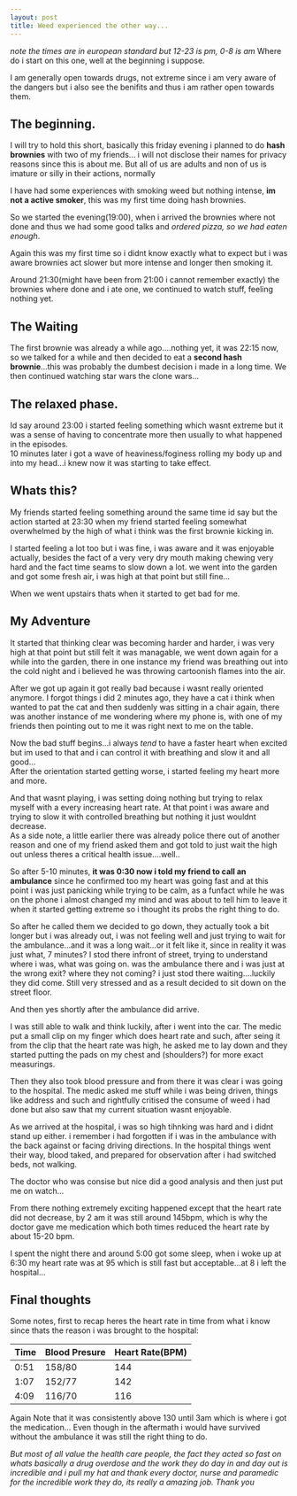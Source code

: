 ```yaml
---
layout: post
title: Weed experienced the other way...
---
```

*note the times are in european standard but 12-23 is pm, 0-8 is am*
Where do i start on this one, well at the beginning i suppose.

I am generally open towards drugs, not extreme since i am very aware of the dangers but i also see the benifits and thus i am rather open towards them.

## The beginning.
I will try to hold this short, basically this friday evening i planned to do **hash brownies** with two of my friends...  i will not disclose their names for privacy reasons since this is about me.
But all of us are adults and non of us is imature or silly in their actions, normally

I have had some experiences with smoking weed but nothing intense, **im not a active smoker**, this was my first time doing hash brownies.

So we started the evening(19:00), when i arrived the brownies where not done and thus we had some good talks and *ordered pizza, so we had eaten enough*.

Again this was my first time so i didnt know exactly what to expect but i was aware brownies act slower but more intense and longer then smoking it.

Around 21:30(might have been from 21:00 i cannot remember exactly) the brownies where done and i ate one, we continued to watch stuff, feeling nothing yet.

## The Waiting
The first brownie was already a while ago....nothing yet, it was 22:15 now, so we talked for a while and then decided to eat a **second hash brownie**...this was probably the dumbest decision i made in a long time.
We then continued watching star wars the clone wars...

## The relaxed phase.
Id say around 23:00 i started feeling something which wasnt extreme but it was a sense of having to concentrate more then usually to what happened in the episodes.  
10 minutes later i got a wave of heaviness/foginess rolling my body up and into my head...i knew now it was starting to take effect.

## Whats this?
My friends started feeling something around the same time id say but the action started at 23:30 when my friend started feeling somewhat overwhelmed by the high of what i think was the first brownie kicking in.  

I started feeling a lot too but i was fine, i was aware and it was enjoyable actually, besides the fact of a very very dry mouth making chewing very hard and the fact time seams to slow down a lot.
we went into the garden and got some fresh air, i was high at that point but still fine...

When we went upstairs thats when it started to get bad for me.

## My Adventure
It started that thinking clear was becoming harder and harder, i was very high at that point but still felt it was managable, we went down again for a while into the garden, there in one instance my friend was breathing out into the cold night and i believed he was throwing cartoonish flames into the air. 

After we got up again it got really bad because i wasnt really oriented anymore. I forgot things i did 2 minutes ago, they have a cat i think when wanted to pat the cat and then suddenly was sitting in a chair again, there was another instance of me wondering where my phone is, with one of my friends then pointing out to me it was right next to me on the table.

Now the bad stuff begins...i always *tend* to have a faster heart when excited but im used to that and i can control it with breathing and slow it and all good...  
After the orientation started getting worse, i started feeling my heart more and more.

And that wasnt playing, i was setting doing nothing but trying to relax myself with a every increasing heart rate. At that point i was aware and trying to slow it with controlled breathing but nothing it just wouldnt decrease.  
As a side note, a little earlier there was already police there out of another reason and one of my friend asked them and got told to just wait the high out unless theres a critical health issue....well..

So after 5-10 minutes, **it was 0:30 now i told my friend to call an ambulance** since he confirmed too my heart was going fast and at this point i was just panicking while trying to be calm, as a funfact while he was on the phone i almost changed my mind and was about to tell him to leave it when it started getting extreme so i thought its probs the right thing to do.  

So after he called them we decided to go down, they actually took a bit longer but i was already out, i was not feeling well and just trying to wait for the ambulance...and it was a long wait...or it felt like it, since in reality it was just what, 7 minutes? 
I stod there infront of street, trying to understand where i was, what was going on. was the ambulance there and i was just at the wrong exit? where they not coming? i just stod there waiting....luckily they did come.
Still very stressed and as a result decided to sit down on the street floor.

And then yes shortly after the ambulance did arrive.

I was still able to walk and think luckily, after i went into the car. The medic put a small clip on my finger which does heart rate and such, after seing it from the clip that the heart rate was high, he asked me to lay down and they started putting the pads on my chest and (shoulders?) for more exact measurings.

Then they also took blood pressure and from there it was clear i was going to the hospital.
The medic asked me stuff while i was being driven, things like address and such and rightfully critised the consume of weed i had done but also saw that my current situation wasnt enjoyable.

As we arrived at the hospital, i was so high tihnking was hard and i didnt stand up either. i remember i had forgotten if i was in the ambulance with the back against or facing driving directions.
In the hospital things went their way, blood taked, and prepared for observation after i had switched beds, not walking.

The doctor who was consise but nice did a good analysis and then just put me on watch...

From there nothing extremely exciting happened except that the heart rate did not decrease, by 2 am it was still around 145bpm, which is why the doctor gave me medication which both times reduced the heart rate by about 15-20 bpm.

I spent the night there and around 5:00 got some sleep, when i woke up at 6:30 my heart rate was at 95 which is still fast but acceptable...at 8 i left the hospital...

## Final thoughts

Some notes, first to recap heres the heart rate in time from what i know since thats the reason i was brought to the hospital:

| Time 	| Blood Presure 	| Heart Rate(BPM) 	|
|------	|---------------	|-----------------	|
| 0:51 	| 158/80        	| 144             	|
| 1:07 	| 152/77        	| 142             	|
| 4:09 	| 116/70        	| 116             	|

Again Note that it was consistently above 130 until 3am which is where i got the medication...
Even though in the aftermath i would have survived without the ambulance it was still the right thing to do.

*But most of all value the health care people, the fact they acted so fast on whats basically a drug overdose and the work they do day in and day out is incredible and i pull my hat and thank every doctor, nurse and paramedic for the incredible work they do, its really a amazing job.*
*Thank you*